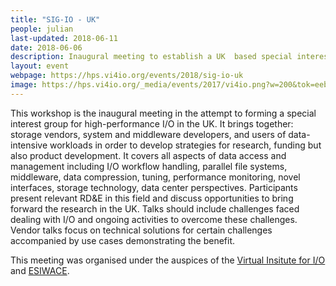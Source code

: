 ```yaml
---
title: "SIG-IO - UK"
people: julian
last-updated: 2018-06-11
date: 2018-06-06
description: Inaugural meeting to establish a UK  based special interest group for high-performance I/O.
layout: event
webpage: https://hps.vi4io.org/events/2018/sig-io-uk
image: https://hps.vi4io.org/_media/events/2017/vi4io.png?w=200&tok=eeb58f
---
```


This workshop is the inaugural meeting in the attempt to forming a special interest group for high-performance I/O in the UK. It brings together: storage vendors, system and middleware developers, and users of data-intensive workloads in order to develop strategies for research, funding but also product development. It covers all aspects of data access and management including I/O workflow handling, parallel file systems, middleware, data compression, tuning, performance monitoring, novel interfaces, storage technology, data center perspectives. Participants present relevant RD&E in this field and discuss opportunities to bring forward the research in the UK. Talks should include challenges faced dealing with I/O and ongoing activities to overcome these challenges. Vendor talks focus on technical solutions for certain challenges accompanied by use cases demonstrating the benefit.

This meeting was organised under the auspices of the [Virtual Insitute for I/O](https://vi4io.org) and [ESIWACE](https://www.esiwace.eu).
